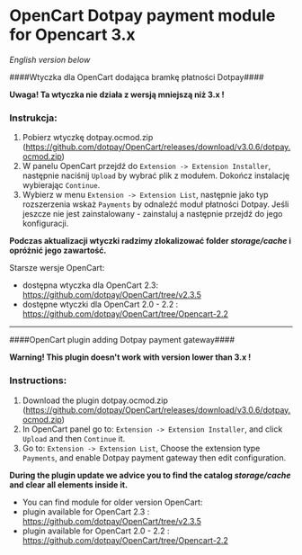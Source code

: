 OpenCart Dotpay payment module for Opencart 3.x
=====================


_English version below_

####Wtyczka dla OpenCart dodająca bramkę płatności Dotpay####

**Uwaga! Ta wtyczka nie działa z wersją mniejszą niż 3.x !**

### Instrukcja: ###
1. Pobierz wtyczkę dotpay.ocmod.zip (https://github.com/dotpay/OpenCart/releases/download/v3.0.6/dotpay.ocmod.zip)
2. W panelu OpenCart przejdź do `Extension -> Extension Installer`, następnie naciśnij `Upload` by wybrać plik z modułem. Dokończ instalację wybierając `Continue`.
3. Wybierz w menu `Extension -> Extension List`, następnie jako typ rozszerzenia wskaż `Payments` by odnaleźć moduł płatności Dotpay. Jeśli jeszcze nie jest zainstalowany - zainstaluj a następnie przejdź do jego konfiguracji.

**Podczas aktualizacji wtyczki radzimy zlokalizować folder _storage/cache_ i opróżnić jego zawartość.**

Starsze wersje OpenCart:
- dostępna wtyczka dla OpenCart 2.3: https://github.com/dotpay/OpenCart/tree/v2.3.5
- dostępne wtyczki dla OpenCart 2.0 - 2.2 : https://github.com/dotpay/OpenCart/tree/Opencart-2.2

---------------------------------------

####OpenCart plugin adding Dotpay payment gateway####

**Warning! This plugin doesn't work with version lower than 3.x !**

### Instructions: ###
1. Download the plugin dotpay.ocmod.zip (https://github.com/dotpay/OpenCart/releases/download/v3.0.6/dotpay.ocmod.zip)
2. In OpenCart panel go to: `Extension -> Extension Installer`, and click `Upload` and then `Continue` it.
3. Go to: `Extension -> Extension List`, Choose the extension type `Payments`, and enable Dotpay payment gateway then edit configuration.

**During the plugin update we advice you to find the catalog _storage/cache_ and clear all elements inside it.**


- You can find module for older version OpenCart:
- plugin available for OpenCart 2.3 : https://github.com/dotpay/OpenCart/tree/v2.3.5
- plugin available for OpenCart 2.0 - 2.2 : https://github.com/dotpay/OpenCart/tree/Opencart-2.2